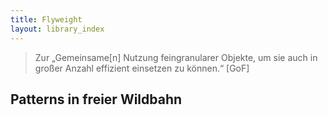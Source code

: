 ```yaml
---
title: Flyweight
layout: library_index
---
```


> Zur „Gemeinsame[n] Nutzung feingranularer Objekte, um sie auch in großer Anzahl effizient einsetzen zu können.“ [GoF]

## Patterns in freier Wildbahn
